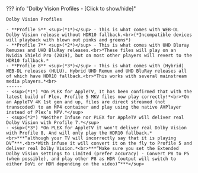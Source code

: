 ??? info "Dolby Vision Profiles - [Click to show/hide]"

    Dolby Vision Profiles

    - **Profile 5** <sup>(*1*)</sup> - This is what comes with WEB-DL Dolby Vision release without HDR10 fallback.<br>(*Incompatible devices will playback with blown out pinks and greens*)
    - **Profile 7** <sup>(*2*)</sup> - This is what comes with UHD Bluray Remuxes and UHD BluRay releases.<br>*These files will play on an Nvidia Shield Pro (2019), but on most other players will revert to the HDR10 fallback.*
    - **Profile 8** <sup>(*3*)</sup> - This is what comes with (Hybrid) WEB-DL releases (HULU), Hybrid UHD Remux and UHD BluRay releases all of which have HDR10 fallback.<br>*This works with several mainstream media players.*<br>
    ------
    - <sup>(*1*) *On PLEX for AppleTV, It has been confirmed that with the latest build of Plex, Profile 5 MKV files now play correctly!*<br>*On an AppleTV 4K 1st gen and up, files are direct streamed (not transcoded) to an MP4 container and play using the native AVPlayer instead of Plex’s MPV.*</sup>
    - <sup>(*2*) *Neither Infuse nor PLEX for AppleTV will deliver real Dolby Vision with Profile 7.*</sup>
    - <sup>(*3*) *On PLEX for AppleTV it won't deliver real Dolby Vision with Profile 8, And will only play the HDR10 fallback.*<br>***“although your TV will incorrectly say that it is playing DV”***.<br>*With infuse it will convert it on the fly to Profile 5 and deliver real Dolby Vision.*<br>***“Make sure you set the Extended Dolby Vision settings to Limited (prefer accuracy) - Convert P8 to P5 (when possible), and play other P8 as HDR (output will switch to either DoVi or HDR depending on the video)”***</sup>
